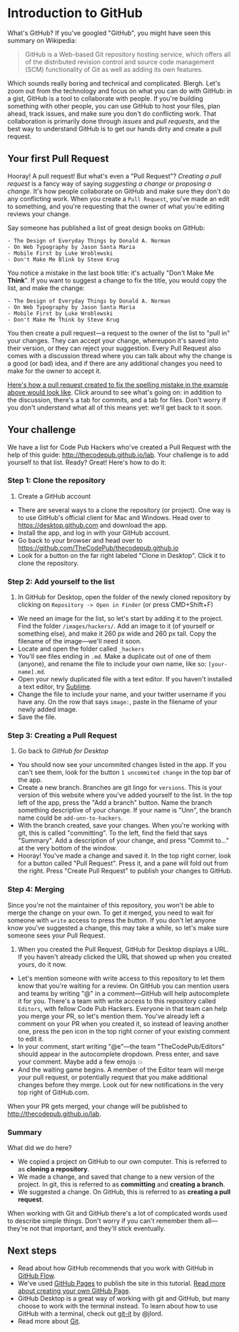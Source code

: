 # Introduction to GitHub

What's GitHub? If you've googled "GitHub", you might have seen this summary on Wikipedia:

> GitHub is a Web-based Git repository hosting service, which offers all of the distributed revision control and source code management (SCM) functionality of Git as well as adding its own features.

Which sounds really boring and technical and complicated. Blergh. Let's zoom out from the technology and focus on what you can do with GitHub: in a gist, GitHub is a tool to collaborate with people. If you're building something with other people, you can use GitHub to host your files, plan ahead, track issues, and make sure you don't do conflicting work. That collaboration is primarily done through *issues* and *pull requests*, and the best way to understand GitHub is to get our hands dirty and create a pull request.

## Your first Pull Request

Hooray! A pull request! But what's even a "Pull Request"? *Creating a pull request* is a fancy way of saying *suggesting a change* or *proposing a change*. It's how people collaborate on GitHub and make sure they don't do any conflicting work. When you create a `Pull Request`, you've made an edit to something, and you're requesting that the owner of what you're editing reviews your change.

Say someone has published a list of great design books on GitHub:

```
- The Design of Everyday Things by Donald A. Norman
- On Web Typography by Jason Santa Maria
- Mobile First by Luke Wroblewski
- Don't Make Me Blink by Steve Krug
```

You notice a mistake in the last book title: it's actually "Don't Make Me **Think**". If you want to suggest a change to fix the title, you would copy the list, and make the change:

```
- The Design of Everyday Things by Donald A. Norman
- On Web Typography by Jason Santa Maria
- Mobile First by Luke Wroblewski
- Don't Make Me Think by Steve Krug
```

You then create a pull request—a request to the owner of the list to "pull in" your changes. They can accept your change, whereupon it's saved into their version, or they can reject your suggestion. Every Pull Request also comes with a discussion thread where you can talk about why the change is a good (or bad) idea, and if there are any additional changes you need to make for the owner to accept it. 

[Here's how a pull request created to fix the spelling mistake in the example above would look like](https://github.com/TheCodePub/github/pull/4). Click around to see what's going on: in addition to the discussion, there's a tab for commits, and a tab for files. Don't worry if you don't understand what all of this means yet: we'll get back to it soon.

## Your challenge

We have a list for Code Pub Hackers who've created a Pull Request with the help of this guide: http://thecodepub.github.io/lab. Your challenge is to add yourself to that list. Ready? Great! Here's how to do it:

### Step 1: Clone the repository

1. Create a GitHub account
* There are several ways to a clone the repository (or project). One way is to use GitHub's official client for Mac and Windows. Head over to https://desktop.github.com and download the app.
* Install the app, and log in with your GitHub account.
* Go back to your browser and head over to https://github.com/TheCodePub/thecodepub.github.io
* Look for a button on the far right labeled "Clone in Desktop". Click it to clone the repository. 

### Step 2: Add yourself to the list


1. In GitHub for Desktop, open the folder of the newly cloned repository by clicking on `Repository -> Open in Finder` (or press CMD+Shift+F)
* We need an image for the list, so let's start by adding it to the project. Find the folder `/images/hackers/`. Add an image to it (of yourself or something else), and make it 260 px wide and 260 px tall. Copy the filename of the image—we'll need it soon.
* Locate and open the folder called `_hackers`
* You'll see files ending in `.md`. Make a duplicate out of one of them (anyone), and rename the file to include your own name, like so: `[your-name].md`.
* Open your newly duplicated file with a text editor. If you haven't installed a text editor, try [Sublime](http://sublimetext.com).
* Change the file to include your name, and your twitter username if you have any. On the row that says `image:`, paste in the filename of your newly added image.
* Save the file.

### Step 3: Creating a Pull Request

1. Go back to *GitHub for Desktop*
* You should now see your uncommited changes listed in the app. If you can't see them, look for the button `1 uncommited change` in the top bar of the app.
* Create a new branch. Branches are git lingo for `versions`. This is your version of this website where you've added yourself to the list. In the top left of the app, press the "Add a branch" button. Name the branch something descriptive of your change. If your name is "Unn", the branch name could be `add-unn-to-hackers`.
* With the branch created, save your changes. When you're working with git, this is called "committing". To the left, find the field that says "Summary". Add a description of your change, and press "Commit to…" at the very bottom of the window.
* Hooray! You've made a change and saved it. In the top right corner, look for a button called "Pull Request". Press it, and a pane will fold out from the right. Press "Create Pull Request" to publish your changes to GitHub.

### Step 4: Merging

Since you're not the maintainer of this repository, you won't be able to merge the change on your own. To get it merged, you need to wait for someone with `write` access to press the button. If you don't let anyone know you've suggested a change, this may take a while, so let's make sure someone sees your Pull Request.

1. When you created the Pull Request, GitHub for Desktop displays a URL. If you haven't already clicked the URL that showed up when you created yours, do it now.
* Let's mention someone with write access to this repository to let them know that you're waiting for a review. On GitHub you can mention users and teams by writing "@" in a comment—GitHub will help autocomplete it for you. There's a team with write access to this repository called `Editors`, with fellow Code Pub Hackers. Everyone in that team can help you merge your PR, so let's mention them. You've already left a comment on your PR when you created it, so instead of leaving another one, press the pen icon in the top right corner of your existing comment to edit it.
* In your comment, start writing "@e"—the team "TheCodePub/Editors" should appear in the autocomplete dropdown. Press enter, and save your comment. Maybe add a few emojis :boom:
* And the waiting game begins. A member of the Editor team will merge your pull request, or potentially request that you make additional changes before they merge. Look out for new notifications in the very top right of GitHub.com.

When your PR gets merged, your change will be published to http://thecodepub.github.io/lab.

### Summary

What did we do here?

* We copied a project on GitHub to our own computer. This is referred to as **cloning a repository**.
* We made a change, and saved that change to a new version of the project. In git, this is referred to as **committing** and **creating a branch**.
* We suggested a change. On GitHub, this is referred to as **creating a pull request**.

When working with Git and GitHub there's a lot of complicated words used to describe simple things. Don't worry if you can't remember them all—they're not that important, and they'll stick eventually.

## Next steps

- Read about how GitHub recommends that you work with GitHub in [GitHub Flow](https://guides.github.com/introduction/flow/).
- We've used [GitHub Pages](https://pages.github.com) to publish the site in this tutorial. [Read more about creating your own GitHub Page](https://pages.github.com).
- GitHub Desktop is a great way of working with git and GitHub, but many choose to work with the terminal instead. To learn about how to use GitHub with a terminal, check out [git-it](http://jlord.us/git-it/) by @jlord.
- Read more about [Git](https://git-scm.com).

